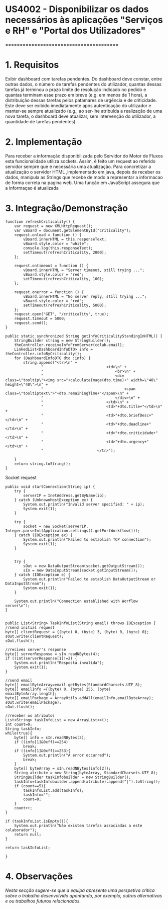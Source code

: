 # US4002 - Disponibilizar os dados necessários às aplicações "Serviços e RH" e "Portal dos Utilizadores"
=======================================


# 1. Requisitos

Exibir dashboard com tarefas pendentes. Do dashboard deve constar, entre outras dados, o número de tarefas pendentes do utilizador, quantas dessas tarefas já terminou o prazo limite de resolução indicado no pedido e quantas terminam esse prazo em breve (e.g. em menos de 1 hora), a distribuição dessas tarefas pelos patamares de urgência e de criticidade. Este deve ser exibido imediatamente após autenticação do utilizador e manter-se sempre atualizado (e.g., ao ser-lhe atribuída a realização de uma nova tarefa, o dashboard deve atualizar, sem intervenção do utilizador, a quantidade de tarefas pendentes).


# 2. Implementação

Para receber a informação disponibilizada pelo Servidor do Motor de Fluxos esta funcionalidade utiliza sockets. Assim, é feito um request ao referido servidor sempre que é necessária uma atualização. Para concretizar a atualização o servidor HTML ,implementado em java, depois de receber os dados, manipula as Strings que recebe de modo a representar a informacao de forma correta na pagina web. Uma função em JavaScript assegura que a informaçao é atualizada

# 3. Integração/Demonstração

```
function refreshCriticality() {
    var request = new XMLHttpRequest();
    var vBoard = document.getElementById("criticality");
    request.onload = function () {
        vBoard.innerHTML = this.responseText;
        vBoard.style.color = "white";
        console.log(this.responseText);
        setTimeout(refreshCriticality, 2000);
    };

    request.ontimeout = function () {
        vBoard.innerHTML = "Server timeout, still trying ...";
        vBoard.style.color = "red";
        setTimeout(refreshCriticality, 100);
    };

    request.onerror = function () {
        vBoard.innerHTML = "No server reply, still trying ...";
        vBoard.style.color = "red";
        setTimeout(refreshCriticality, 5000);
    };
    request.open("GET", "/criticality", true);
    request.timeout = 5000;
    request.send();
}

public static synchronized String getInfoCriticalityStandingInHTML() {
    StringBuilder string = new StringBuilder();
    theController.receiveInfoFromServer(colab.email);
    LinkedList<DashboardInfoDTO> info = theController.infoByCriticality();
    for (DashboardInfoDTO dto :info) {
        string.append("<tr>\n" +
                "                            <td>\n" +
                "                                <br>\n" +
                "                                <div class=\"tooltip\"><img src="+calculateImage(dto.time)+" width=\"40\" height=\"40\">\n" +
                "                                    <span class=\"tooltiptext\">"+dto.remainingTime+"</span>\n" +
                "                                </div>\n" +
                "                            </td>\n" +
                "                            <td>"+dto.title+"</td>\n" +
                "                            <td>"+dto.briefDesc+"</td>\n" +
                "                            <td>"+dto.deadline+"</td>\n" +
                "                            <td>"+dto.criticidade+"</td>\n" +
                "                            <td>"+dto.urgency+"</td>\n" +
                "                        </tr>");

    }
    return string.toString();
}
```
Socket request
```
public void startConnection(String ip) {
    try {
        serverIP = InetAddress.getByName(ip);
    } catch (UnknownHostException ex) {
        System.out.println("Invalid server specified: " + ip);
        System.exit(1);
    }

    try {
        socket = new Socket(serverIP, Integer.parseInt(Application.settings().getPortWorkflow()));
    } catch (IOException ex) {
        System.out.println("Failed to establish TCP connection");
        System.exit(1);
    }


    try {
        sOut = new DataOutputStream(socket.getOutputStream());
        sIn = new DataInputStream(socket.getInputStream());
    } catch (IOException e) {
        System.out.println("Failed to establish DataOutputStream or DataInputStream");
        System.exit(1);
    }

    System.out.println("Connection established with Worflow server\n");
}


public List<String> TaskInfoList(String email) throws IOException {
//send initial request
byte[] clientRequest = {(byte) 0, (byte) 3, (byte) 0, (byte) 0};
sOut.write(clientRequest);
sOut.flush();

//recives server's response
byte[] serverResponse = sIn.readNBytes(4);
if ((int)serverResponse[1]!=2) {
    System.out.println("Resposta invalida");
    System.exit(1);
}

//send email
byte[] emailByteArray=email.getBytes(StandardCharsets.UTF_8);
byte[] emailInfo ={(byte) 0, (byte) 255, (byte) emailByteArray.length};
byte[] emailPackage = ArrayUtils.addAll(emailInfo,emailByteArray);
sOut.write(emailPackage);
sOut.flush();

//receber os atributos
List<String> taskInfoList = new ArrayList<>();
int count=0;
String taskInfo;
while(true){
    byte[] info = sIn.readNBytes(3);
    if ((info[1]&0xff)==254)
        break;
    if ((info[1]&0xff)==253){
        System.out.println("A error occurred");
        break;
    }
    byte[] byteArray = sIn.readNBytes(info[2]);
    String atribute = new String(byteArray, StandardCharsets.UTF_8);
    StringBuilder taskInfobuilder = new StringBuilder();
    taskInfo=taskInfobuilder.append(atribute).append("|").toString();
    if (count==5){
        taskInfoList.add(taskInfo);
        taskInfo="";
        count=0;
    }
    count++;
}

if (taskInfoList.isEmpty()){
    System.out.println("Não existem tarefas associadas a este colaborador");
    return null;
}

return taskInfoList;

}
```

# 4. Observações

*Nesta secção sugere-se que a equipa apresente uma perspetiva critica sobre o trabalho desenvolvido apontando, por exemplo, outras alternativas e ou trabalhos futuros relacionados.*



